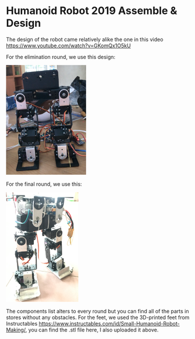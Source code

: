 # Humanoid Robot 2019 Assemble & Design

The design of the robot came relatively alike the one in this video https://www.youtube.com/watch?v=GKomQx1O5kU

For the elimination round, we use this design:

<a href="https://github.com/thaiquangnguyen/humanoid/blob/master/Recordings/Screen%20Shot%202019-12-08%20at%2020.11.15.png"><img src="https://github.com/thaiquangnguyen/humanoid/blob/master/Recordings/Screen%20Shot%202019-12-08%20at%2020.11.15.png" height="300"/></a>

For the final round, we use this:

<a href="https://github.com/thaiquangnguyen/humanoid"><img src="https://github.com/thaiquangnguyen/humanoid/blob/master/Recordings/Screen%20Shot%202019-12-08%20at%2020.14.50.png" height="300"/></a>

The components list alters to every round but you can find all of the parts in stores without any obstacles. For the feet, we used the 3D-printed feet from Instructables https://www.instructables.com/id/Small-Humanoid-Robot-Making/, you can find the .stl file here, I also uploaded it above.
